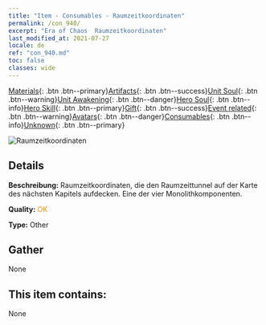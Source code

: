 ```yaml
---
title: "Item - Consumables - Raumzeitkoordinaten"
permalink: /con_940/
excerpt: "Era of Chaos  Raumzeitkoordinaten"
last_modified_at: 2021-07-27
locale: de
ref: "con_940.md"
toc: false
classes: wide
---
```

 [Materials](/ItemsDE/){: .btn .btn--primary}[Artifacts](/ItemsDE/Artifacts/){: .btn .btn--success}[Unit Soul](/ItemsDE/UnitSoul/){: .btn .btn--warning}[Unit Awakening](/ItemsDE/UnitAwakening/){: .btn .btn--danger}[Hero Soul](/ItemsDE/HeroSoul/){: .btn .btn--info}[Hero Skill](/ItemsDE/HeroSkill/){: .btn .btn--primary}[Gift](/ItemsDE/Gift/){: .btn .btn--success}[Event related](/ItemsDE/Events/){: .btn .btn--warning}[Avatars](/ItemsDE/Avatars/){: .btn .btn--danger}[Consumables](/ItemsDE/Consumables/){: .btn .btn--info}[Unknown](/ItemsDE/Unknown/){: .btn .btn--primary}

 ![Raumzeitkoordinaten](/images/t/i_40028.png)

## Details
 **Beschreibung:** Raumzeitkoordinaten, die den Raumzeittunnel auf der Karte des nächsten Kapitels aufdecken. Eine der vier Monolithkomponenten.

 **Quality:** <span style="color: #FF8C00">OK</span>

 **Type:** Other

## Gather

  None

## This item contains:

  None

